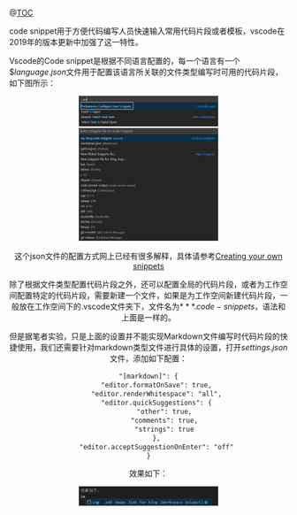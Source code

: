 @[TOC](目录)

code snippet用于方便代码编写人员快速输入常用代码片段或者模板，vscode在2019年的版本更新中加强了这一特性。

Vscode的Code snippet是根据不同语言配置的，每一个语言有一个$\$language.json$文件用于配置该语言所关联的文件类型编写时可用的代码片段，如下图所示：

<center>
<img src="https://github.com/serryuer/blog-img/raw/master/imgs/vscode-snippet/Snipaste_2019-04-19_09-27-27.jpg" width=50% height=50%/>


<center>
<img src="https://github.com/serryuer/blog-img/raw/master/imgs/vscode-snippet/Snipaste_2019-04-19_09-45-58.jpg" width=50% height=50%/>

这个json文件的配置方式网上已经有很多解释，具体请参考[Creating your own snippets](https://code.visualstudio.com/docs/editor/userdefinedsnippets)

除了根据文件类型配置代码片段之外，还可以配置全局的代码片段，或者为工作空间配置特定的代码片段，需要新建一个文件，如果是为工作空间新建代码片段，一般放在工作空间下的.vscode文件夹下，文件名为$***.code-snippets$，语法和上面是一样的。

但是据笔者实验，只是上面的设置并不能实现Markdown文件编写时代码片段的快捷使用，我们还需要针对markdown类型文件进行具体的设置，打开$settings.json$文件，添加如下配置：
```
"[markdown]": {
    "editor.formatOnSave": true,
    "editor.renderWhitespace": "all",
    "editor.quickSuggestions": {
        "other": true,
        "comments": true,
        "strings": true
    },
    "editor.acceptSuggestionOnEnter": "off"
}
```

效果如下：

<center>
<img src="https://github.com/serryuer/blog-img/raw/master/imgs/vscode-snippet/Snipaste_2019-04-19_09-50-23.jpg" width=50% height=50%/>


